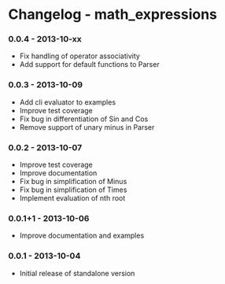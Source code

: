 # Changelog - math_expressions

### 0.0.4 - 2013-10-xx

- Fix handling of operator associativity
- Add support for default functions to Parser

### 0.0.3 - 2013-10-09

- Add cli evaluator to examples
- Improve test coverage
- Fix bug in differentiation of Sin and Cos
- Remove support of unary minus in Parser

### 0.0.2 - 2013-10-07

- Improve test coverage
- Improve documentation
- Fix bug in simplification of Minus
- Fix bug in simplification of Times
- Implement evaluation of nth root

### 0.0.1+1 - 2013-10-06

- Improve documentation and examples

### 0.0.1 - 2013-10-04

- Initial release of standalone version
